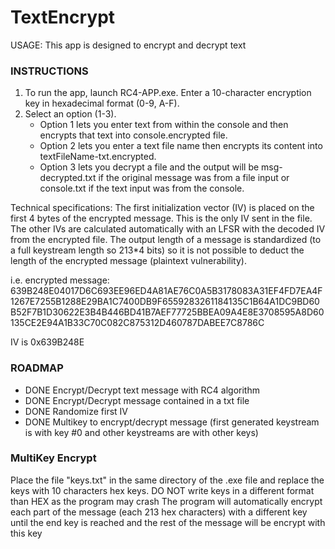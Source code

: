 # TextEncrypt

USAGE: This app is designed to encrypt and decrypt text

### INSTRUCTIONS
1. To run the app, launch RC4-APP.exe. Enter a 10-character encryption key in hexadecimal format (0-9, A-F).
2. Select an option (1-3). 
	- Option 1 lets you enter text from within the console and then encrypts that text into console.encrypted file.
	- Option 2 lets you enter a text file name then encrypts its content into textFileName-txt.encrypted.
	- Option 3 lets you decrypt a file and the output will be msg-decrypted.txt if the original message was from a file input or console.txt if the text input was from the console.

Technical specifications:
The first initialization vector (IV) is placed on the first 4 bytes of the encrypted message. This is the only IV sent in the file. The other IVs are calculated automatically with an LFSR with the decoded IV from the encrypted file. The output length of a message is standardized (to a full keystream length so 213*4 bits) so it is not possible to deduct the length of the encrypted message (plaintext vulnerability).

i.e. encrypted message:
639B248E04017D6C693EE96ED4A81AE76C0A5B3178083A31EF4FD7EA4F1267E7255B1288E29BA1C7400DB9F6559283261184135C1B64A1DC9BD60B52F7B1D30622E3B4B446BD41B7AEF77725BBEA09A4E8E3708595A8D60135CE2E94A1B33C70C082C875312D460787DABEE7C8786C

IV is 0x639B248E


### ROADMAP
- DONE	Encrypt/Decrypt text message with RC4 algorithm
- DONE	Encrypt/Decrypt message contained in a txt file
- DONE	Randomize first IV
- DONE	Multikey to encrypt/decrypt message (first generated keystream is with key #0 and other keystreams are with other keys)

### MultiKey Encrypt
Place the file "keys.txt" in the same directory of the .exe file and replace the keys with 10 characters hex keys.
DO NOT write keys in a different format than HEX as the program may crash
The program will automatically encrypt each part of the message (each 213 hex characters) with a different key until the end key is reached and the rest of the message will be encrypt with this key
